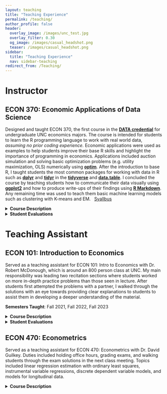```yaml
---
layout: teaching
title: "Teaching Experience"
permalink: /teaching/
author_profile: false
header:
  overlay_image: /images/unc_test.jpg
  overlay_filter: 0.30
  og_image: /images/casual_headshot.png
  teaser: /images/casual_headshot.png
sidebar:
  title: "Teaching Experience"
  nav: sidebar-teaching
redirect_from: /Teaching/
---
```


# Instructor

## ECON 370: Economic Applications of Data Science 

Designed and taught ECON 370, the first course in the [**DATA credential**](https://econ.unc.edu/undergraduate/data-science-credential/) for undergraduate UNC economics majors. The course is intended for students to learn the R programming language to work with real world data, *assuming no prior coding experience.* Economic applications were used as examples to help students improve their base R skills and highlight the importance of programming in economics. Applications included auction simulation and solving basic optimization problems (e.g. utility maximization, OLS) numerically using [**optim**](https://stat.ethz.ch/R-manual/R-devel/library/stats/html/optim.html). After the introduction to base R, I taught students the most common packages for working with data in R such as [**dplyr**](https://dplyr.tidyverse.org) and [**tidyr**](https://tidyr.tidyverse.org) in the [**tidyverse**](https://www.tidyverse.org) and [**data.table**](https://cran.r-project.org/web/packages/data.table/vignettes/datatable-intro.html). I concluded the course by teaching students how to communicate their data visually using [**ggplot2**](https://ggplot2.tidyverse.org) and how to produce write-ups of their findings using [**R Markdown**](https://rmarkdown.rstudio.com). Any remaining time was used to teach them basic machine learning models such as clustering with K-means and EM. &nbsp; <a href="http://alexmarsh.io/files/ECON370_Syllabus_Fall2023.pdf" class="btn btn--primary btn--small btn--half">Syallbus</a> 

<details>
<summary><strong>Course Description</strong></summary>
<blockquote>  
ECON 370 is intended to provide a broad-based introduction to numerical and data-science methods commonly used in economics. The course will first introduce students to the R programming language, assuming no prior experience.  Subsequent lectures will provide students an opportunity to apply this knowledge on real-world data to achieve an economic objective.  The methods used in these applications will include (but are not limited to): collecting, cleaning, merging, processing, and visualizing data, descriptive analysis, optimization, and supervised/unsupervised statistical learning. In addition, the course has an experiential component that connects students with industry leaders in economic applications of data-science through a series of on-campus events. 
</blockquote>
</details>


<details>
<summary><strong>Student Evaluations</strong></summary>
<div class="quote__container">
  
  <!-- First Quote -->
  <div class="quote__minipage">
    <center style="margin-bottom: 0.25em;"> <a href="http://alexmarsh.io/files/ECON390_Fall2021_Evals.pdf" class="btn btn--primary btn--half">Fall 2021</a></center>
    <center><strong> Overall Mean: 4/5 </strong> </center>
    <blockquote>
    	"Alex did a great job of teaching coding and the assignments were manageable and informative."
  
    <cite> Fall 2021 Student</cite>
    </blockquote>
    
    <blockquote>
    	"Incredibly nice human being who obviously wanted to help us in any way possible. A very good lecturer and was entertaining from the student side."
  
    <cite> Fall 2021 Student</cite>
    </blockquote>
    
  </div>
  <div class="quote__minipage">
    <center style="margin-bottom: 0.25em;"> <a href="http://alexmarsh.io/files/ECON370_Fall2022_Evals.pdf" class="btn btn--primary btn--half">Fall 2022</a> </center>
        <center><strong> Overall Mean: 4.08/5 </strong>    </center>
    <blockquote>
    	"Super accessible and very kind! It was apparent that he cared a lot about the class material and went out of his way to be helpful to students."
  
    <cite> Fall 2022 Student</cite>
    </blockquote>
  </div>
  <div class="quote__minipage">
  	<center style="margin-bottom: 0.25em;"><a href="http://alexmarsh.io/files/ECON370_Fall2023_Evals.pdf" class="btn btn--primary btn--half">Fall 2023</a></center>
  	    <center><strong> Overall Mean: 4.44/5 </strong></center>
    <blockquote>
    	"He provided plenty of time in class to answer questions and consistently held office hours that were very helpful. Showing us real time in R what he was doing was also very helpful."
    	
    <cite> Fall 2023 Student</cite>
    </blockquote>
  </div>
</div>
</details>



# Teaching Assistant
## ECON 101: Introduction to Economics
 
 Served as a teaching assistant for ECON 101: Intro to Economics with Dr. Robert McDonough, which is around an 800 person class at UNC. My main responsibility was leading two recitation sections where students worked on more in-depth practice problems than those seen in lecture. After students first attempted the problems with a partner, I walked through the solutions with an eye towards providing clear explanations to students to assist them in developing a deeper understanding of the material. 
 
**Semesters Taught**: Fall 2021, Fall 2022, Fall 2023
 
<details>
<summary><strong>Course Description</strong></summary>
<blockquote>  
 ECON 101 is an introductory course in microeconomics and macroeconomics. In this course students are introduced to the basic theory and models that economists use to analyze the world. The concepts introduced include comparative advantage and the gains from trade; supply, demand, and the market system; the theory of the firm; market failures; national income and its determination; inflation and unemployment; economic growth, and monetary and fiscal policy. 
</blockquote>
</details>
 
<details>
<summary><strong>Student Evaluations</strong></summary>

<div class="quote__container">
  
  <!-- First Quote -->
  <div class="quote__minipage">
  	<center style="margin-bottom: 0.25em;"> <a href="https://alexmarsh.io/files/ECON101-602_Spring2024_Evals.pdf" class="btn btn--primary btn--half"> Spring 2024, Recitation 602 </a> </center>
  	<center><strong> Overall Mean: 4.19/5 </strong></center>
    <blockquote>
    
    Alexander Marsh explained difficult concepts to students during weekly recitation. The work always pertained to what was being taught in lecture that week, and was good practice.
    	
    <cite> Spring 2024, Recitation 602 Student</cite>
    </blockquote>
  </div>
  <div class="quote__minipage">
  	<center style="margin-bottom: 0.25em;"> <a href="https://alexmarsh.io/files/ECON101-601_Spring2024_Evals.pdf" class="btn btn--primary btn--half"> Spring 2024, Recitation 601 </a>  </center>
  	<center><strong> Overall Mean: 3.06/5 </strong></center>
    <blockquote>
  
    <cite> Spring 2024, Recitation 601 Student</cite>
    </blockquote>
  </div>
</div>
</details>


## ECON 470: Econometrics

Served as a teaching assistant for ECON 470: Econometrics with Dr. David Guilkey. Duties included holding office hours, grading exams, and walking students through the exam solutions in the next class meeting. Topics included linear regression estimation with ordinary least squares, instrumental variable regressions, discrete dependent variable models, and models for longitudinal data. 


<details>
<summary><strong>Course Description</strong></summary>
<blockquote>  
Econometrics is the application of statistical methods and economic theory to the problem of identifying, estimating, and testing economic models. This course covers concepts and methods used in empirical economic research. Topics include the classical single-equation regression model, multiple regression models, discrete and categorical dependent variables, instrumental variables and longitudinal data. Students will learn the theory and assumptions behind each of the estimation methods so that they can determine the appropriate method for any particular analysis. In the lectures, there will be many empirical examples using a wide variety of data sets that are either cross sectional or longitudinal.
</blockquote>
</details>
